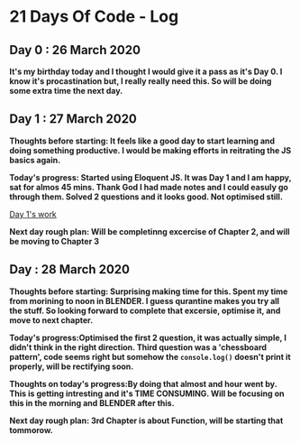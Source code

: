 # 21 Days Of Code - Log

<!-- TEMPLETE

## Day : March 2020

START-TIME: 
END-TIME: 

**Thoughts before starting:**

**Today's progress:**

**Thoughts on today's progress:**

**Next day rough plan:**


-->

## Day 0 : 26 March 2020

**It's my birthday today and I thought I would give it a pass as it's Day 0. I know it's procastination but, I really really need this. So will be doing some extra time the next day.**

## Day 1 : 27 March 2020

**Thoughts before starting: It feels like a good day to start learning and doing something productive. I would be making efforts in reitrating the JS basics again.**

**Today's progress: Started using Eloquent JS. It was Day 1 and I am happy, sat for almos 45 mins. Thank God I had made notes and I could easuly go through them. Solved 2 questions and it looks good. Not optimised still.**

[Day 1's work](https://github.com/acnair/learn/tree/master/javaScript/B1-EloquentJS/trial) 

**Next day rough plan: Will be completinng excercise of Chapter 2, and will be moving to Chapter 3**

## Day : 28 March 2020

**Thoughts before starting: Surprising making time for this. Spent my time from morining to noon in BLENDER. I guess qurantine makes you try all the stuff. So looking forward to complete that excersie, optimise it, and move to next chapter.**

**Today's progress:Optimised the first 2 question, it was actually simple, I didn't think in the right direction. Third question was a 'chessboard pattern', code seems right but somehow the ```console.log()``` doesn't print it properly, will be rectifying soon.**

**Thoughts on today's progress:By doing that almost and hour went by. This is getting intresting and it's TIME CONSUMING. Will be focusing on this in the morning and BLENDER after this.**

**Next day rough plan: 3rd Chapter is about Function, will be starting that tommorow.**